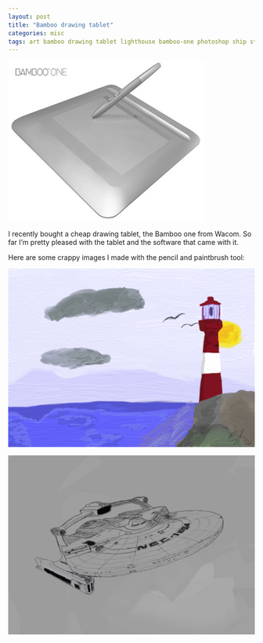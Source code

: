 ```yaml
---
layout: post
title: "Bamboo drawing tablet"
categories: misc
tags: art bamboo drawing tablet lighthouse bamboo-one photoshop ship startrek reliant waybackmachine
---
```


![Bamboo one](/images/2008-bamboo-one.jpg)

I recently bought a cheap drawing tablet, the Bamboo one from Wacom. So far I’m pretty pleased with the tablet and the software that came with it.

Here are some crappy images I made with the pencil and paintbrush tool:

![Ka sku vi ha gjordt uten havet?](/images/2008-lighthouse.png)

![Reliant](/images/2008-reliant.jpg)
